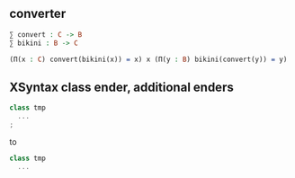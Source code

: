 converter
---------

``` idris
∑ convert : C -> B
∑ bikini : B -> C
```

``` idris
(Π(x : C) convert(bikini(x)) = x) x (Π(y : B) bikini(convert(y)) = y)
```

XSyntax class ender, additional enders
--------------------------------------

``` cpp
class tmp
  ...
;
```

to

``` cpp
class tmp
  ...
```

